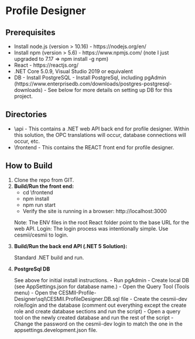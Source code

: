 <h1>Profile Designer</h1>
<h2>Prerequisites</h2>
<ul>
<li>
	Install node.js (version > 10.16) - https://nodejs.org/en/
</li>
<li>
	Install npm (version > 5.6) - https://www.npmjs.com/ (note I just upgraded to 7.17 =>  npm install -g npm)
</li>
<li>
	React - https://reactjs.org/
</li>
<li>
	.NET Core 5.0.9, Visual Studio 2019 or equivalent
</li>
<li>
	DB - Install PostgreSQL
	- Install PostgreSql, including pgAdmin (https://www.enterprisedb.com/downloads/postgres-postgresql-downloads)
	- See below for more details on setting up DB for this project. 
</li>
</ul>

<h2>Directories</h2>
<ul>
<li>
	\api - This contains a .NET web API back end for profile designer. Within this solution, the OPC translations will occur, database connections will occur, etc. 
</li>
<li>
	\frontend - This contains the REACT front end for profile designer.
</li>
</ul>

<h2>How to Build</h2>
<ol>
<li>
	Clone the repo from GIT.
</li>
<li>
	<b>Build/Run the front end: </b>
	<ul>
		<li>
			cd \frontend
		</li>
		<li>
			npm install
		</li>
		<li>
			npm run start 
		</li>
		<li>
			Verify the site is running in a browser: http://localhost:3000
		</li>
	</ul>
	<p>
		Note: The ENV files in the root React folder point to the base URL for the web API.
		Login: The login process was intentionally simple. Use cesmii/cesmii to login. 
	</p>
</li>
<li>
	<b>Build/Run the back end API (.NET 5 Solution): </b>
	<p>
		Standard .NET build and run. 
	</p>
</li>
<li>
	<b>PostgreSql DB </b>
	<p>
		See above for initial install instructions.
		- Run pgAdmin
		- Create local DB (see AppSettings.json for database name.)
		- Open the Query Tool (Tools menu)
		- Open the CESMII-Profile-Designer\sql\CESMII.ProfileDesigner.DB.sql file
		- Create the cesmii-dev role/login and the database (comment out everything except the create role and create database sections and run the script)
		- Open a query tool on the newly created database and run the rest of the script
		- Change the password on the cesmii-dev login to match the one in the appsettings.development.json file.
	</p>
</li>
</ol>
